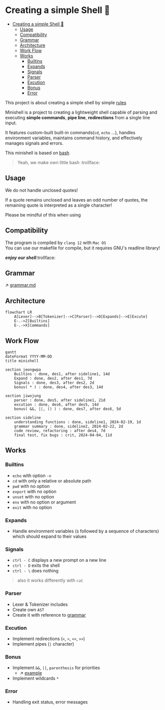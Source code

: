 # Creating a simple Shell :shell:

- [Creating a simple Shell :shell:](#creating-a-simple-shell-shell)
  - [Usage](#usage)
  - [Compatibility](#compatibility)
  - [Grammar](#grammar)
  - [Architecture](#architecture)
  - [Work Flow](#work-flow)
  - [Works](#works)
    - [Builtins](#builtins)
    - [Expands](#expands)
    - [Signals](#signals)
    - [Parser](#parser)
    - [Excution](#excution)
    - [Bonus](#bonus)
    - [Error](#error)

This project is about creating a simple shell by simple [rules](minishell.pdf)   

Minishell is a project to creating a lightweight shell capable of parsing and executing **simple commands**, **pipe line**, **redirections** from a single line input.   

It features custom-built built-in commands(`cd`, `echo` ...), handles environment variables, maintains command history, and effectively manages signals and errors.   

This minishell is based on [bash](https://opensource.apple.com/source/bash/bash-106/doc/bashref.html)   

> Yeah, we make own little bash :trollface:

## Usage

We do not handle unclosed quotes!   

If a quote remains unclosed and leaves an odd number of quotes, the remaining quote is interpreted as a single character!   

Please be mindful of this when using   

## Compatibility

The program is compiled by `clang 12` with `Mac OS`   
You can use our makefile for compile, but it requires GNU's readline library!

***enjoy our shell***:trollface:

## Grammar

↗️ [grammar.md](grammar.md)

## Architecture
```mermaid
flowchart LR
    A[Lexer]-->B[Tokenizer]-->C[Parser]-->D[Expands]-->E[Excute]
    E-.->Z[Builtins]
    E-.->X[Commands]
```

## Work Flow

```mermaid
gantt
dateFormat YYYY-MM-DD
title minishell

section jeongwpa
	Builtins : done, des1, after sideline1, 14d
	Expand : done, des2, after des1, 7d
	Signals : done, des3, after des2, 2d
	bonus( * ) : done, des4, after des3, 14d

section jiwojung
	parser : done, des5, after sideline1, 21d
	excution : done, des6, after des5, 14d
	bonus( &&, ||, () ) : done, des7, after des6, 5d

section sideline
	understanding functions : done, sideline1, 2024-02-19, 1d
	grammar summary : done, sideline2, 2024-02-22, 2d
	code review, refactoring : after des4, 7d
	final test, fix bugs : crit, 2024-04-04, 11d
```

## Works

### Builtins

* `echo` with option `-n`
* `cd` with only a relative or absolute path
* `pwd` with no option
* `export` with no option
* `unset` with no option
* `env` with no option or argument
* `exit` with no option

### Expands

* Handle environment variables (`$` followed by a sequence of characters) which should expand to their values

### Signals

* `ctrl - C` displays a new prompt on a new line   
* `ctrl - D` exits the shell   
* `ctrl - \` does nothing

> also it works differently with `cat`

### Parser

* Lexer & Tokenizer includes
* Create own `AST`
* Create it with reference to [grammar](#grammar)   

### Excution

* Implement redirections (`<`, `>`, `<<`, `>>`)
* Implement pipes (`|` character)

### Bonus

* Implement `&&`, `||`, `parenthesis` for priorities
  * ↗️ [example](https://github.com/orgs/shelldivers/discussions/13)
* Implement wildcards `*`

### Error

* Handling exit status, error messages
